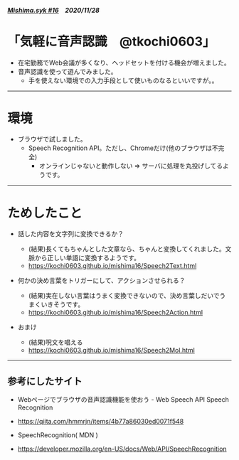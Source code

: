 ##### [Mishima.syk #16](https://connpass.com/event/164605/)　2020/11/28
# 「気軽に音声認識　@tkochi0603」
* 在宅勤務でWeb会議が多くなり、ヘッドセットを付ける機会が増えました。
* 音声認識を使って遊んでみました。
  * 手を使えない環境での入力手段として使いものなるといいですが。。

---
# 環境
* ブラウザで試しました。
  * Speech Recognition API。ただし、Chromeだけ(他のブラウザは不完全)
    * オンラインじゃないと動作しない ⇒ サーバに処理を丸投げしてるようです。

---
# ためしたこと
+ 話した内容を文字列に変換できるか？
  + (結果)長くてもちゃんとした文章なら、ちゃんと変換してくれました。文脈から正しい単語に変換するようです。 
  + https://kochi0603.github.io/mishima16/Speech2Text.html

+ 何かの決め言葉をトリガーにして、アクションさせられる？
  + (結果)実在しない言葉はうまく変換できないので、決め言葉しだいでうまくいきそうです。
  + https://kochi0603.github.io/mishima16/Speech2Action.html

+ おまけ
  + (結果)呪文を唱える
  + https://kochi0603.github.io/mishima16/Speech2Mol.html

---
## 参考にしたサイト
 * Webページでブラウザの音声認識機能を使おう - Web Speech API Speech Recognition
  * https://qiita.com/hmmrjn/items/4b77a86030ed0071f548

 * SpeechRecognition( MDN )
  * https://developer.mozilla.org/en-US/docs/Web/API/SpeechRecognition
